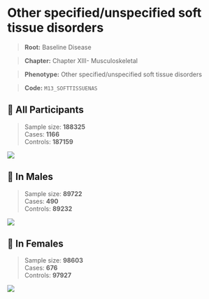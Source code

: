 # Other specified/unspecified soft tissue disorders

> **Root:** Baseline Disease  

> **Chapter:** Chapter XIII- Musculoskeletal  

> **Phenotype:** Other specified/unspecified soft tissue disorders  

> **Code:** `M13_SOFTTISSUENAS`

## 🧪 All Participants  
> Sample size: **188325**  
> Cases: **1166**  
> Controls: **187159**
<img src="/Disease/Figures/ALL/Baseline/M13_SOFTTISSUENAS.png"/>
<CsvTable src="/Disease_Data/ALL/Baseline/LG_M13_SOFTTISSUENAS.csv" label="🔍 View full results" />

## 👨 In Males  
> Sample size: **89722**  
> Cases: **490**  
> Controls: **89232**
<img src="/Disease/Figures/Male/Baseline/M13_SOFTTISSUENAS.png"/>
<CsvTable src="/Disease_Data/Male/Baseline/LG_M13_SOFTTISSUENAS.csv" label="🔍 View full results" />

## 👩 In Females  
> Sample size: **98603**  
> Cases: **676**  
> Controls: **97927**
<img src="/Disease/Figures/Female/Baseline/M13_SOFTTISSUENAS.png"/>
<CsvTable src="/Disease_Data/Female/Baseline/LG_M13_SOFTTISSUENAS.csv" label="🔍 View full results" />
